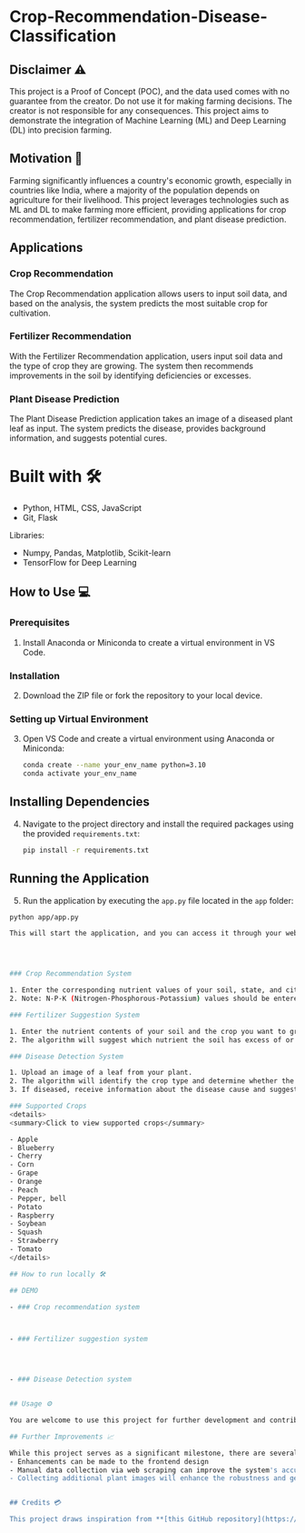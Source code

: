 # Crop-Recommendation-Disease-Classification

## Disclaimer ⚠️
This project is a Proof of Concept (POC), and the data used comes with no guarantee from the creator. Do not use it for making farming decisions. The creator is not responsible for any consequences. This project aims to demonstrate the integration of Machine Learning (ML) and Deep Learning (DL) into precision farming.

## Motivation 💪
Farming significantly influences a country's economic growth, especially in countries like India, where a majority of the population depends on agriculture for their livelihood. This project leverages technologies such as ML and DL to make farming more efficient, providing applications for crop recommendation, fertilizer recommendation, and plant disease prediction.

## Applications

### Crop Recommendation
The Crop Recommendation application allows users to input soil data, and based on the analysis, the system predicts the most suitable crop for cultivation.

### Fertilizer Recommendation
With the Fertilizer Recommendation application, users input soil data and the type of crop they are growing. The system then recommends improvements in the soil by identifying deficiencies or excesses.

### Plant Disease Prediction
The Plant Disease Prediction application takes an image of a diseased plant leaf as input. The system predicts the disease, provides background information, and suggests potential cures.

# Built with 🛠️

- Python, HTML, CSS, JavaScript
- Git, Flask

Libraries:
- Numpy, Pandas, Matplotlib, Scikit-learn
- TensorFlow for Deep Learning

## How to Use 💻

### Prerequisites
1. Install Anaconda or Miniconda to create a virtual environment in VS Code.

### Installation
2. Download the ZIP file or fork the repository to your local device.

### Setting up Virtual Environment
3. Open VS Code and create a virtual environment using Anaconda or Miniconda:

   ```bash
   conda create --name your_env_name python=3.10
   conda activate your_env_name

  ## Installing Dependencies

4. Navigate to the project directory and install the required packages using the provided `requirements.txt`:

   ```bash
   pip install -r requirements.txt

## Running the Application

5. Run the application by executing the `app.py` file located in the `app` folder:

  ```bash
  python app/app.py

This will start the application, and you can access it through your web browser.




### Crop Recommendation System

1. Enter the corresponding nutrient values of your soil, state, and city.
2. Note: N-P-K (Nitrogen-Phosphorous-Potassium) values should be entered as a ratio. [Learn more](https://www.gardeningknowhow.com/garden-how-to/soil-fertilizers/fertilizer-numbers-npk.htm).

### Fertilizer Suggestion System

1. Enter the nutrient contents of your soil and the crop you want to grow.
2. The algorithm will suggest which nutrient the soil has excess of or lacks and provide fertilizer recommendations.

### Disease Detection System

1. Upload an image of a leaf from your plant.
2. The algorithm will identify the crop type and determine whether the plant is diseased or healthy.
3. If diseased, receive information about the disease cause and suggestions on prevention or cure.

### Supported Crops
<details>
  <summary>Click to view supported crops</summary>

  - Apple
  - Blueberry
  - Cherry
  - Corn
  - Grape
  - Orange
  - Peach
  - Pepper, bell
  - Potato
  - Raspberry
  - Soybean
  - Squash
  - Strawberry
  - Tomato
</details>

## How to run locally 🛠️

## DEMO

- ### Crop recommendation system



- ### Fertilizer suggestion system




- ### Disease Detection system


## Usage ⚙️

You are welcome to use this project for further development and contribute to its enhancement. If you find this project useful, kindly acknowledge the original source by mentioning it and include a link to this repository in your reports or documentation.

## Further Improvements 📈

While this project serves as a significant milestone, there are several areas for improvement:
- Enhancements can be made to the frontend design 
- Manual data collection via web scraping can improve the system's accuracy :monocle_face:
- Collecting additional plant images will enhance the robustness and generalization of the disease detection module :face_with_head_bandage:


## Credits 💳

This project draws inspiration from **[this GitHub repository](https://github.com/Gladiator07/Harvestify.git)**, particularly in the crop recommendation and fertilizer recommendation parts. This project represents an extended version of the mentioned repository. Please consider giving a star to the original repository.


